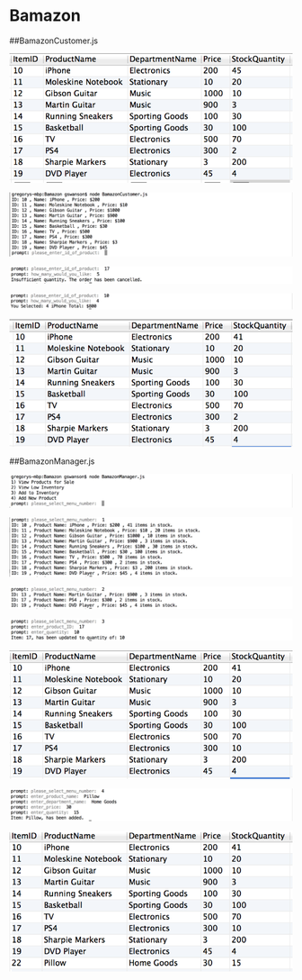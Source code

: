 # Bamazon

##BamazonCustomer.js

![Image 1](https://github.com/gregswanson/Bamazon/blob/master/img/img1.png)

![Image 2](https://github.com/gregswanson/Bamazon/blob/master/img/img2.png)

![Image 3](https://github.com/gregswanson/Bamazon/blob/master/img/img3.png)

![Image 4](https://github.com/gregswanson/Bamazon/blob/master/img/img4.png)

![Image 5](https://github.com/gregswanson/Bamazon/blob/master/img/img5.png)

##BamazonManager.js

![Image 6](https://github.com/gregswanson/Bamazon/blob/master/img/img6.png)

![Image 7](https://github.com/gregswanson/Bamazon/blob/master/img/img7.png)

![Image 8](https://github.com/gregswanson/Bamazon/blob/master/img/img8.png)

![Image 9a](https://github.com/gregswanson/Bamazon/blob/master/img/img9a.png)

![Image 9b](https://github.com/gregswanson/Bamazon/blob/master/img/img9b.png)

![Image 10a](https://github.com/gregswanson/Bamazon/blob/master/img/img10a.png)

![Image 10b](https://github.com/gregswanson/Bamazon/blob/master/img/img10b.png)

